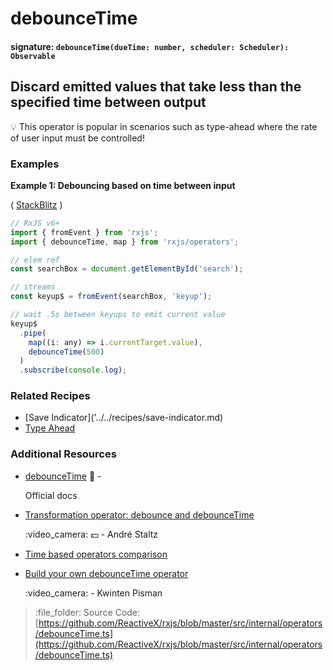 # debounceTime

#### signature: `debounceTime(dueTime: number, scheduler: Scheduler): Observable`

## Discard emitted values that take less than the specified time between output

:bulb: This operator is popular in scenarios such as type-ahead where the rate of user input must be controlled!

### Examples

**Example 1: Debouncing based on time between input**

\( [StackBlitz](https://stackblitz.com/edit/typescript-adheqt?file=index.ts&devtoolsheight=50) \)

```javascript
// RxJS v6+
import { fromEvent } from 'rxjs';
import { debounceTime, map } from 'rxjs/operators';

// elem ref
const searchBox = document.getElementById('search');

// streams
const keyup$ = fromEvent(searchBox, 'keyup');

// wait .5s between keyups to emit current value
keyup$
  .pipe(
    map((i: any) => i.currentTarget.value),
    debounceTime(500)
  )
  .subscribe(console.log);
```

### Related Recipes

* \[Save Indicator\]\('../../recipes/save-indicator.md\)
* [Type Ahead](../../recipes/type-ahead.md)

### Additional Resources

* [debounceTime](https://rxjs.dev/api/operators/debounceTime) :newspaper: -

  Official docs

* [Transformation operator: debounce and debounceTime](https://egghead.io/lessons/rxjs-transformation-operators-debounce-and-debouncetime?course=rxjs-beyond-the-basics-operators-in-depth)

  :video\_camera: :dollar: - André Staltz

* [Time based operators comparison](../../concepts/time-based-operators-comparison.md)
* [Build your own debounceTime operator](https://blog.strongbrew.io/build-the-operators-from-rxjs-from-scratch/?lectureId=debounceTime#app)

  :video\_camera: - Kwinten Pisman

> :file\_folder: Source Code: [https://github.com/ReactiveX/rxjs/blob/master/src/internal/operators/debounceTime.ts](https://github.com/ReactiveX/rxjs/blob/master/src/internal/operators/debounceTime.ts)

